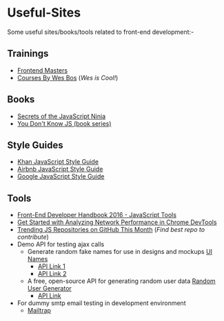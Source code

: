 # Useful-Sites

Some useful sites/books/tools related to front-end development:-

## Trainings
- [Frontend Masters](https://github.com/FrontendMasters)
- [Courses By Wes Bos](http://wesbos.com/) (_Wes is Cool!_)

## Books
- [Secrets of the JavaScript Ninja](https://www.manning.com/books/secrets-of-the-javascript-ninja-second-edition)
- [You Don't Know JS (book series)](https://github.com/getify/You-Dont-Know-JS)

## Style Guides
- [Khan JavaScript Style Guide](https://github.com/Khan/style-guides/blob/master/style/javascript.md)
- [Airbnb JavaScript Style Guide](https://github.com/airbnb/javascript#airbnb-javascript-style-guide-)
- [Google JavaScript Style Guide](https://google.github.io/styleguide/jsguide.html)

## Tools
- [Front-End Developer Handbook 2016 - JavaScript Tools](https://www.frontendhandbook.com/tools/js.html)
- [Get Started with Analyzing Network Performance in Chrome DevTools](https://developers.google.com/web/tools/chrome-devtools/network-performance/)
- [Trending JS Repositories on GitHub This Month](https://github.com/trending?l=javascript&since=monthly) (_Find best repo to contribute_)
- Demo API for testing ajax calls
  - Generate random fake names for use in designs and mockups [UI Names](https://uinames.com/)
    - [API Link 1](https://uinames.com/api/)
    - [API Link 2](https://uinames.com/api/?amount=10)
  - A free, open-source API for generating random user data [Random User Generator](https://randomuser.me/)
    - [API Link](https://randomuser.me/api/)
- For dummy smtp email testing in development environment
  - [Mailtrap](https://mailtrap.io/)
  






  

